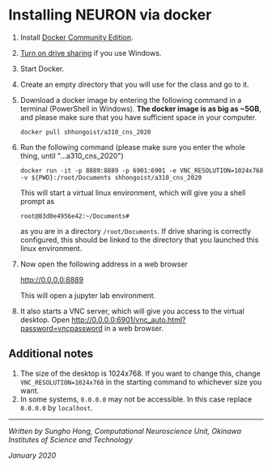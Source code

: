 # Installing NEURON via docker

1. Install [Docker Community Edition](https://hub.docker.com/search/?type=edition&offering=community).

2. [Turn on drive sharing](https://blogs.msdn.microsoft.com/wael-kdouh/2017/06/26/enabling-drive-sharing-with-docker-for-windows/) if you use Windows.

3. Start Docker.

4. Create an empty directory that you will use for the class and go to it.

5. Download a docker image by entering the following command in a terminal (PowerShell in Windows). **The docker image is as big as ~5GB**, and please make sure that you have sufficient space in your computer.
   ```shell
   docker pull shhongoist/a310_cns_2020
   ```

5. Run the following command (please make sure you enter the whole thing, until "...a310_cns_2020")
   ```shell
   docker run -it -p 8889:8889 -p 6901:6901 -e VNC_RESOLUTION=1024x768 -v ${PWD}:/root/Documents shhongoist/a310_cns_2020
   ```

   This will start a virtual linux environment, which will give you a shell prompt as

   ```shell
   root@83d0e4956e42:~/Documents#
   ```

   as you are in a directory `/root/Documents`. If drive sharing is correctly configured, this should be linked to the directory that you launched this linux environment.

6. Now open the following address in a web browser

   http://0.0.0.0:8889

   This will open a jupyter lab environment.

7. It also starts a VNC server, which will give you access to the virtual desktop. Open http://0.0.0.0:6901/vnc_auto.html?password=vncpassword in a web browser.


##  Additional notes

1. The size of the desktop is 1024x768. If you want to change this, change `VNC_RESOLUTION=1024x768` in the starting command to whichever size you want.
2. In some systems, `0.0.0.0` may not be accessible. In this case replace `0.0.0.0` by `localhost`.

---
_Written by Sungho Hong, Computational Neuroscience Unit, Okinawa Institutes of Science and Technology_

_January 2020_

